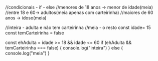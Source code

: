 //condicionais - if - else
//menores de 18 anos -> menor de idade(meia)
//entre 18 e 60-> adultos(meia apenas com carteirinha)
//maiores de 60 anos -> idoso(meia)


//inteira - adulta e não tem carteirinha
//meia - o resto
const idade= 15
const temCarteirinha = false

const ehAdulta = idade >= 18 && idade <= 60
if (ehAdulta && temCarteirinha === false) {
  console.log("inteira")
} else {
  console.log("meia")
}

